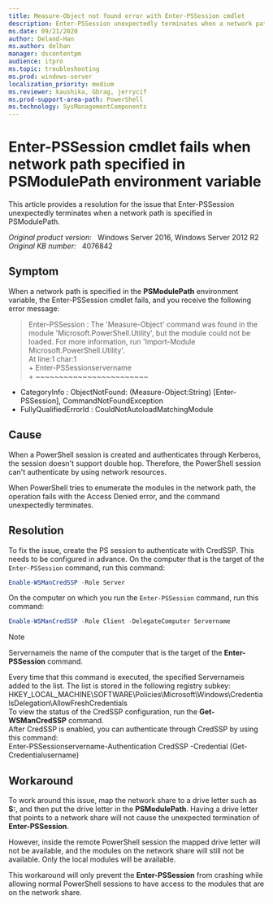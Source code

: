 ```yaml
---
title: Measure-Object not found error with Enter-PSSession cmdlet
description: Enter-PSSession unexpectedly terminates when a network path is specified in PSModulePath.
ms.date: 09/21/2020
author: Deland-Han
ms.author: delhan 
manager: dscontentpm
audience: itpro
ms.topic: troubleshooting
ms.prod: windows-server
localization_priority: medium
ms.reviewer: kaushika, Gbrag, jerrycif
ms.prod-support-area-path: PowerShell
ms.technology: SysManagementComponents
---
```

# Enter-PSSession cmdlet fails when network path specified in PSModulePath environment variable

This article provides a resolution for the issue that Enter-PSSession unexpectedly terminates when a network path is specified in PSModulePath.

_Original product version:_ &nbsp; Windows Server 2016, Windows Server 2012 R2  
_Original KB number:_ &nbsp; 4076842

## Symptom

When a network path is specified in the **PSModulePath** environment variable, the Enter-PSSession cmdlet fails, and you receive the following error message:  
>Enter-PSSession : The 'Measure-Object' command was found in the module 'Microsoft.PowerShell.Utility', but the module 
could not be loaded. For more information, run 'Import-Module Microsoft.PowerShell.Utility'.  
At line:1 char:1  
\+ Enter-PSSessionservername  
\+ ~~~~~~~~~~~~~~~~~~~~~~~~  
  + CategoryInfo : ObjectNotFound: (Measure-Object:String) [Enter-PSSession], CommandNotFoundException  
  + FullyQualifiedErrorId : CouldNotAutoloadMatchingModule

## Cause

When a PowerShell session is created and authenticates through Kerberos, the session doesn't support double hop. Therefore, the PowerShell session can't authenticate by using network resources.  

When PowerShell tries to enumerate the modules in the network path, the operation fails with the Access Denied error, and the command unexpectedly terminates.

## Resolution

To fix the issue, create the PS session to authenticate with CredSSP. This needs to be configured in advance. On the computer that is the target of the `Enter-PSSession` command, run this command:

```powershell
Enable-WSManCredSSP -Role Server
```

On the computer on which you run the `Enter-PSSession` command, run this command:

```powershell
Enable-WSManCredSSP -Role Client -DelegateComputer Servername  
```

> [!NOTE]
 Servernameis the name of the computer that is the target of the **Enter-PSSession** command. 

Every time that this command is executed, the specified Servernameis added to the list. The list is stored in the following registry subkey:  
HKEY_LOCAL_MACHINE\SOFTWARE\Policies\Microsoft\Windows\CredentialsDelegation\AllowFreshCredentials  
To view the status of the CredSSP configuration, run the **Get-WSManCredSSP** command.  
After CredSSP is enabled, you can authenticate through CredSSP by using this command:  
 Enter-PSSessionservername-Authentication CredSSP -Credential (Get-Credentialusername)

## Workaround

To work around this issue, map the network share to a drive letter such as **S:**, and then put the drive letter in the **PSModulePath**. Having a drive letter that points to a network share will not cause the unexpected termination of **Enter-PSSession**.  

However, inside the remote PowerShell session the mapped drive letter will not be available, and the modules on the network share will still not be available. Only the local modules will be available.  

 This workaround will only prevent the **Enter-PSSession** from crashing while allowing normal PowerShell sessions to have access to the modules that are on the network share.
